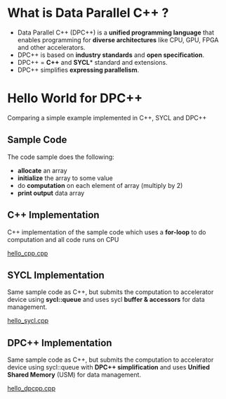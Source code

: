 # What is Data Parallel C++ ?
- Data Parallel C++ (DPC++) is a __unified programming language__ that enables programming for __diverse architectures__ like CPU, GPU, FPGA and other accelerators. 
- DPC++ is based on __industry standards__ and __open specification__. 
- DPC++ = __C++__ and __SYCL__* standard and extensions. 
- DPC++ simplifies __expressing parallelism__.

# Hello World for DPC++
Comparing a simple example implemented in C++, SYCL and DPC++

## Sample Code
The code sample does the following:
- __allocate__ an array
- __initialize__ the array to some value
- do __computation__ on each element of array (multiply by 2)
- __print output__ data array

## C++ Implementation
C++ implementation of the sample code which uses a __for-loop__ to do computation and all code runs on CPU

[hello_cpp.cpp](hello_cpp.cpp)

## SYCL Implementation
Same sample code as C++, but submits the computation to accelerator device using __sycl::queue__ and uses sycl __buffer & accessors__ for data management.

[hello_sycl.cpp](hello_sycl.cpp)

## DPC++ Implementation 
Same sample code as C++, but submits the computation to accelerator device using sycl::queue with __DPC++ simplification__ and uses __Unified Shared Memory__ (USM) for data management.

[hello_dpcpp.cpp](hello_dpcpp.cpp)
